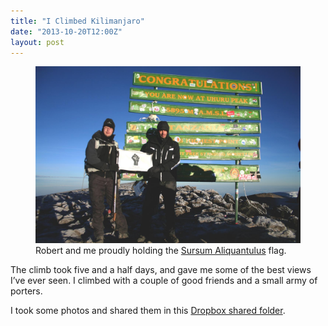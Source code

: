 ```yaml
---
title: "I Climbed Kilimanjaro"
date: "2013-10-20T12:00Z"
layout: post
---
```


<figure>
    <a href="/images/kilimanjaro-full.jpg"><img src="/images/kilimanjaro.jpg" alt="Photo of Robert and Dan at the summit of Mount Kilimanjaro"></a>
    <figcaption>Robert and me proudly holding the <a href="https://www.google.co.uk/?q=translate+sursum+aliquantulus">Sursum Aliquantulus</a> flag.</figcaption>
</figure>

The climb took five and a half days, and gave me some of the best views I’ve ever seen. I climbed with a couple of good friends and a small army of porters.

I took some photos and shared them in this [Dropbox shared folder](http://danleech.com/links/kilimanjaro).